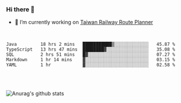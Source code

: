 ### Hi there 👋

- 🔭 I’m currently working on [Taiwan Railway Route Planner](https://github.com/Taiwan-Railway-Route-Planner)

<br/>

<!--START_SECTION:waka-->
```text
Java         18 hrs 2 mins   ███████████▒░░░░░░░░░░░░░   45.87 % 
TypeScript   13 hrs 47 mins  ████████▓░░░░░░░░░░░░░░░░   35.08 % 
SQL          2 hrs 51 mins   █▓░░░░░░░░░░░░░░░░░░░░░░░   07.27 % 
Markdown     1 hr 14 mins    ▓░░░░░░░░░░░░░░░░░░░░░░░░   03.15 % 
YAML         1 hr            ▓░░░░░░░░░░░░░░░░░░░░░░░░   02.58 % 
```
<!--END_SECTION:waka-->

<br/>
<br/>

![Anurag's github stats](https://github-readme-stats.vercel.app/api?username=DepickereSven&show_icons=true&theme=tokyonight)



<!--
**DepickereSven/DepickereSven** is a ✨ _special_ ✨ repository because its `README.md` (this file) appears on your GitHub profile.

Here are some ideas to get you started:

- 🔭 I’m currently working on ...
- 🌱 I’m currently learning ...
- 👯 I’m looking to collaborate on ...
- 🤔 I’m looking for help with ...
- 💬 Ask me about ...
- 📫 How to reach me: ...
- 😄 Pronouns: ...
- ⚡ Fun fact: ...
-->
